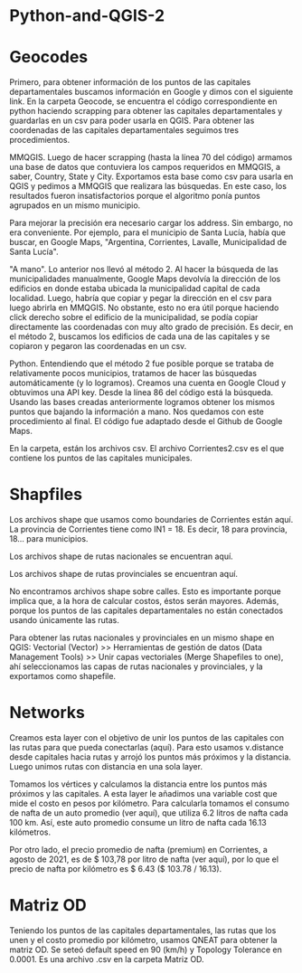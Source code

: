 # Python-and-QGIS-2
# Geocodes
Primero, para obtener información de los puntos de las capitales departamentales buscamos información en Google y dimos con el siguiente link. En la carpeta Geocode, se encuentra el código correspondiente en python haciendo scrapping para obtener las capitales departamentales y guardarlas en un csv para poder usarla en QGIS. Para obtener las coordenadas de las capitales departamentales seguimos tres procedimientos.

MMQGIS.
Luego de hacer scrapping (hasta la línea 70 del código) armamos una base de datos que contuviera los campos requeridos en MMQGIS, a saber, Country, State y City. Exportamos esta base como csv para usarla en QGIS y pedimos a MMQGIS que realizara las búsquedas. En este caso, los resultados fueron insatisfactorios porque el algoritmo ponía puntos agrupados en un mismo municipio.

Para mejorar la precisión era necesario cargar los address. Sin embargo, no era conveniente. Por ejemplo, para el municipio de Santa Lucía, había que buscar, en Google Maps, "Argentina, Corrientes, Lavalle, Municipalidad de Santa Lucía".

"A mano".
Lo anterior nos llevó al método 2. Al hacer la búsqueda de las municipalidades manualmente, Google Maps devolvía la dirección de los edificios en donde estaba ubicada la municipalidad capital de cada localidad. Luego, habría que copiar y pegar la dirección en el csv para luego abrirla en MMQGIS. No obstante, esto no era útil porque haciendo click derecho sobre el edificio de la municipalidad, se podía copiar directamente las coordenadas con muy alto grado de precisión. Es decir, en el método 2, buscamos los edificios de cada una de las capitales y se copiaron y pegaron las coordenadas en un csv.

Python.
Entendiendo que el método 2 fue posible porque se trataba de relativamente pocos municipios, tratamos de hacer las búsquedas automáticamente (y lo logramos). Creamos una cuenta en Google Cloud y obtuvimos una API key. Desde la línea 86 del código está la búsqueda. Usando las bases creadas anteriormente logramos obtener los mismos puntos que bajando la información a mano. Nos quedamos con este procedimiento al final. El código fue adaptado desde el Github de Google Maps.

En la carpeta, están los archivos csv. El archivo Corrientes2.csv es el que contiene los puntos de las capitales municipales.

# Shapfiles
Los archivos shape que usamos como boundaries de Corrientes están aquí. La provincia de Corrientes tiene como IN1 = 18. Es decir, 18 para provincia, 18... para municipios.

Los archivos shape de rutas nacionales se encuentran aquí.

Los archivos shape de rutas provinciales se encuentran aquí.

No encontramos archivos shape sobre calles. Esto es importante porque implica que, a la hora de calcular costos, éstos serán mayores. Además, porque los puntos de las capitales departamentales no están conectados usando únicamente las rutas.

Para obtener las rutas nacionales y provinciales en un mismo shape en QGIS: Vectorial (Vector) >> Herramientas de gestión de datos (Data Management Tools) >> Unir capas vectoriales (Merge Shapefiles to one), ahí seleccionamos las capas de rutas nacionales y provinciales, y la exportamos como shapefile.

# Networks
Creamos esta layer con el objetivo de unir los puntos de las capitales con las rutas para que pueda conectarlas (aquí). Para esto usamos v.distance desde capitales hacia rutas y arrojó los puntos más próximos y la distancia. Luego unimos rutas con distancia en una sola layer.

Tomamos los vértices y calculamos la distancia entre los puntos más próximos y las capitales. A esta layer le añadimos una variable cost que mide el costo en pesos por kilómetro. Para calcularla tomamos el consumo de nafta de un auto promedio (ver aquí), que utiliza 6.2 litros de nafta cada 100 km. Así, este auto promedio consume un litro de nafta cada 16.13 kilómetros.

Por otro lado, el precio promedio de nafta (premium) en Corrientes, a agosto de 2021, es de $ 103,78 por litro de nafta (ver aquí), por lo que el precio de nafta por kilómetro es $ 6.43 ($ 103.78 / 16.13).

# Matriz OD
Teniendo los puntos de las capitales departamentales, las rutas que los unen y el costo promedio por kilómetro, usamos QNEAT para obtener la matriz OD. Se seteó default speed en 90 (km/h) y Topology Tolerance en 0.0001. Es una archivo .csv en la carpeta Matriz OD.
